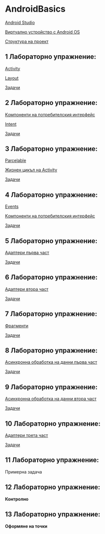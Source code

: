 # AndroidBasics

[Android Studio](AndroidStudio/README.md)

[Виртуално устройство с Android OS](AndroidVirtualDevice/README.md)

[Структура на проект](ProjectStructure/README.md)

## 1 Лабораторно упражнение:

[Activity](Activity/README.md)

[Layout](Layout/README.md)

[Задачи](Тasks/task1.md)

## 2 Лабораторно упражнение:

[Kомпоненти на потребителския интерфейс](View/README.md)

[Intent](Intent/README.md)

[Задачи](Тasks/task2.md)

## 3 Лабораторно упражнение:

[Parcelable](Serialization)

[Жизнен цикъл на Activity](Activity/LifeCycle.md)

[Задачи](Тasks/task3.md)

## 4 Лабораторно упражнение:

[Events](Events)

[Kомпоненти на потребителския интерфейс](View/README.md)

[Задачи](Тasks/task4.md)

## 5 Лабораторно упражнение:

[Адаптери първа част](Adapters)

[Задачи](Тasks/task5.md)

## 6 Лабораторно упражнение:

[Адаптери втора част](Adapters/RecyclerView.md)

[Задачи](Тasks/task6.md)

## 7 Лабораторно упражнение:

[Фрагменти](Fragments)

[Задачи](Тasks/task7.md)

## 8 Лабораторно упражнение:

[Асинхронна обработка на данни първа част](Async)

[Задачи](Тasks/task8.md)

## 9 Лабораторно упражнение:

[Асинхронна обработка на данни втора част](Async/Runnables.md)

[Задачи](Тasks/task9.md)

## 10 Лабораторно упражнение:

[Адаптери трета част](Adapters/Examples.md)

[Задачи](Тasks/task10.md)

## 11 Лабораторно упражнение:

Примерна задача

## 12 Лабораторно упражнение:

**Контролно**

## 13 Лабораторно упражнение:

**Оформяне на точки**

